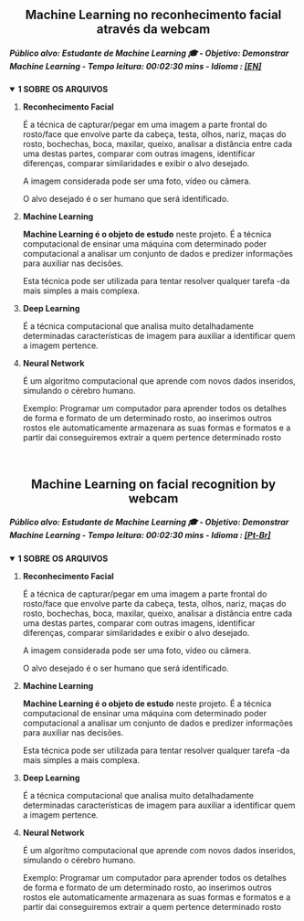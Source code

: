 <h2 align="center"><strong><a id="lang-ptbr">Machine Learning no reconhecimento facial através da webcam</a></strong></h2>
<h5 align="left">Público alvo: Estudante de Machine Learning &#x1F393; - Objetivo: Demonstrar Machine Learning - Tempo leitura: 00:02:30 mins - Idioma : <a href="#lang-en">[EN]</a>󠁧󠁢󠁥󠁮󠁧󠁿</h5>
<details open class="sbdocs sbdocs-details">
  <summary class="sbdocs sbdocs-summary"><strong>1 SOBRE OS ARQUIVOS</strong></summary>
  <ol>
    <li><strong>Reconhecimento Facial</strong>
      <p>É a técnica de capturar/pegar em uma imagem a parte frontal do rosto/face que envolve parte da cabeça, testa, olhos, nariz, maças do rosto, bochechas, boca, maxilar, queixo, analisar a distância entre cada uma destas partes, comparar com outras imagens, identificar diferenças, comparar similaridades e exibir o alvo desejado.</p>
      <p>A imagem considerada pode ser uma foto, vídeo ou câmera.</p>
      <p>O alvo desejado é o ser humano que será identificado.</p>
    </li>
    <li><strong>Machine Learning</strong>
      <p><b>Machine Learning é o objeto de estudo</b> neste projeto. É a técnica computacional de ensinar uma máquina com determinado poder computacional a analisar um conjunto de dados e predizer informações para auxiliar nas decisões.</p>
      <p>Esta técnica pode ser utilizada para tentar resolver qualquer tarefa -da mais simples a mais complexa.</p>
    </li>
    <li><strong>Deep Learning</strong>
      <p>É a técnica computacional que analisa muito detalhadamente determinadas características de imagem para auxiliar a identificar quem a imagem pertence.</p>
    </li>
    <li><strong>Neural Network</strong>
      <p>É um algoritmo computacional que aprende com novos dados inseridos, simulando o cérebro humano.</p>
      <p>Exemplo: Programar um computador para aprender todos os detalhes de forma e formato de um determinado rosto, ao inserimos outros rostos ele automaticamente armazenara as suas formas e formatos e a partir dai conseguiremos extrair a quem pertence determinado rosto</p>
    </li>
  </ol>
</details><br>

<h2 align="center"><strong><a id="lang-en">Machine Learning on facial recognition by webcam</a></strong></h2>
<h5 align="left">Público alvo: Estudante de Machine Learning &#x1F393; - Objetivo: Demonstrar Machine Learning - Tempo leitura: 00:02:30 mins - Idioma : <a href="#lang-ptbr">[Pt-Br]</a>󠁧󠁢󠁥󠁮󠁧󠁿</h5>
<details open class="sbdocs sbdocs-details">
  <summary class="sbdocs sbdocs-summary"><strong>1 SOBRE OS ARQUIVOS</strong></summary>
  <ol>
    <li><strong>Reconhecimento Facial</strong>
      <p>É a técnica de capturar/pegar em uma imagem a parte frontal do rosto/face que envolve parte da cabeça, testa, olhos, nariz, maças do rosto, bochechas, boca, maxilar, queixo, analisar a distância entre cada uma destas partes, comparar com outras imagens, identificar diferenças, comparar similaridades e exibir o alvo desejado.</p>
      <p>A imagem considerada pode ser uma foto, vídeo ou câmera.</p>
      <p>O alvo desejado é o ser humano que será identificado.</p>
    </li>
    <li><strong>Machine Learning</strong>
      <p><b>Machine Learning é o objeto de estudo</b> neste projeto. É a técnica computacional de ensinar uma máquina com determinado poder computacional a analisar um conjunto de dados e predizer informações para auxiliar nas decisões.</p>
      <p>Esta técnica pode ser utilizada para tentar resolver qualquer tarefa -da mais simples a mais complexa.</p>
    </li>
    <li><strong>Deep Learning</strong>
      <p>É a técnica computacional que analisa muito detalhadamente determinadas características de imagem para auxiliar a identificar quem a imagem pertence.</p>
    </li>
    <li><strong>Neural Network</strong>
      <p>É um algoritmo computacional que aprende com novos dados inseridos, simulando o cérebro humano.</p>
      <p>Exemplo: Programar um computador para aprender todos os detalhes de forma e formato de um determinado rosto, ao inserimos outros rostos ele automaticamente armazenara as suas formas e formatos e a partir dai conseguiremos extrair a quem pertence determinado rosto</p>
    </li>
  </ol>
</details>
